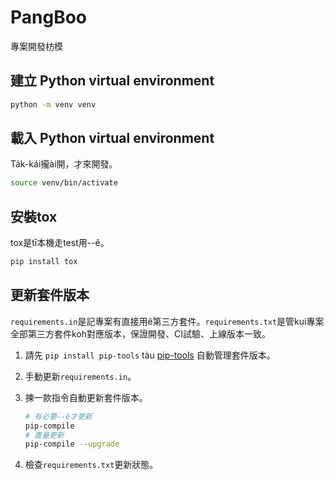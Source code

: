 # PangBoo

專案開發枋模

## 建立 Python virtual environment

```bash
python -m venv venv
```

## 載入 Python virtual environment

Ta̍k-kái攏ài開，才來開發。

```bash
source venv/bin/activate
```

## 安裝tox

tox是tī本機走test用--ê。

```bash
pip install tox
```

## 更新套件版本

`requirements.in`是記專案有直接用ê第三方套件。`requirements.txt`是管kui專案全部第三方套件koh對應版本，保證開發、CI試驗、上線版本一致。

1. 請先 `pip install pip-tools` tàu [pip-tools](https://github.com/jazzband/pip-tools) 自動管理套件版本。
2. 手動更新`requirements.in`。
3. 揀一款指令自動更新套件版本。

      ```bash
      # 有必要--ê才更新
      pip-compile
      # 盡量更新
      pip-compile --upgrade
      ```

4. 檢查`requirements.txt`更新狀態。
